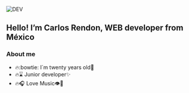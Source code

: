 ![DEV](https://user-images.githubusercontent.com/77459857/114776782-744f1000-9d38-11eb-811c-1a4893b103ba.gif)


## Hello! I’m Carlos Rendon, WEB developer from México

### About me

* :fire::bowtie: I´m twenty years old:dizzy:
* :fire::hourglass: Junior developer:sparkles:
* :fire::headphones: Love Music:eye::white_heart:



